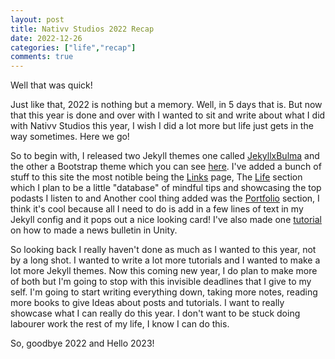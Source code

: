 ```yaml
---
layout: post
title: Nativv Studios 2022 Recap
date: 2022-12-26
categories: ["life","recap"]
comments: true
---
```


Well that was quick!

Just like that, 2022 is nothing but a memory. Well, in 5 days that is. But now that this year is done and over with I wanted to sit and write about what I did with Nativv Studios this year, I wish I did a lot more but life just gets in the way sometimes. 
Here we go!

So to begin with, I released two Jekyll themes one called [JekyllxBulma](https://nativvstudios.com/jekyllxbulma) and the other a Bootstrap theme which you can see [here](https://www.nativvstudios.com/bootstrap-jekyll-dark/).
I've added a bunch of stuff to this site the most notible being the [Links](https://nativvstudios.com/links) page, The [Life](https://nativvstudios.com/life) section which I plan to be a little "database" of mindful tips and showcasing the top podasts I listen to and Another cool thing added was the [Portfolio](https://nativvstudios.com/portfolio) section, I think it's cool because all I need to do is add in a few lines of text in my Jekyll config and it pops out a nice looking card!
I've also made one [tutorial](https://nativvstudios.com/posts/unity-news-info-box/) on how to made a news bulletin in Unity.

So looking back I really haven't done as much as I wanted to this year, not by a long shot. I wanted to write a lot more tutorials and I wanted to make a lot more Jekyll themes. 
Now this coming new year, I do plan to make more of both but I'm going to stop with this invisible deadlines that I give to my self. I'm going to start writing everything down, taking more notes, reading more books to give Ideas about posts and tutorials. I want to really showcase what I can really do this year. I don't want to be stuck doing labourer work the rest of my life, I know I can do this.

So, goodbye 2022 and Hello 2023! 

